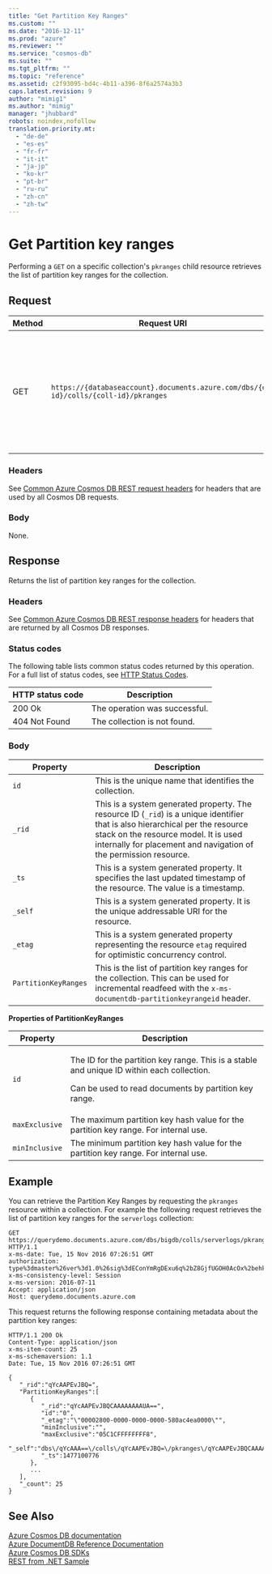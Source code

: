 ```yaml
---
title: "Get Partition Key Ranges"
ms.custom: ""
ms.date: "2016-12-11"
ms.prod: "azure"
ms.reviewer: ""
ms.service: "cosmos-db"
ms.suite: ""
ms.tgt_pltfrm: ""
ms.topic: "reference"
ms.assetid: c2f93095-bd4c-4b11-a396-8f6a2574a3b3
caps.latest.revision: 9
author: "mimig1"
ms.author: "mimig"
manager: "jhubbard"
robots: noindex,nofollow
translation.priority.mt: 
  - "de-de"
  - "es-es"
  - "fr-fr"
  - "it-it"
  - "ja-jp"
  - "ko-kr"
  - "pt-br"
  - "ru-ru"
  - "zh-cn"
  - "zh-tw"
---
```

# Get Partition key ranges
Performing a `GET` on a specific collection's `pkranges` child resource retrieves the list of partition key ranges for the collection.  
  
## Request  
  
|Method|Request URI|Description|  
|------------|-----------------|-----------------|  
|GET|`https://{databaseaccount}.documents.azure.com/dbs/{db-id}/colls/{coll-id}/pkranges`|Note that the `{databaseaccount}` is the name of the Azure Cosmos DB account created under your subscription. The `{db-id}` id of the database and {coll-id} value is the id of the collection.|  
  
### Headers  
 See [Common Azure Cosmos DB REST request headers](common-documentdb-rest-request-headers.md) for headers that are used by all Cosmos DB requests.  
  
### Body  
 None.  
  
## Response  
Returns the list of partition key ranges for the collection.  
  
### Headers  
 See [Common Azure Cosmos DB REST response headers](common-documentdb-rest-response-headers.md) for headers that are returned by all Cosmos DB responses.  
  
### Status codes  
 The following table lists common status codes returned by this operation. For a full list of status codes, see [HTTP Status Codes](http-status-codes-for-documentdb.md).  
  
|HTTP status code|Description|  
|----------------------|-----------------|  
|200 Ok|The operation was successful.|  
|404 Not Found|The collection is not found.|  
  
### Body  
  
|Property|Description|  
|--------------|-----------------|  
|`id`|This is the unique name that identifies the collection.|  
|`_rid`|This is a system generated property. The resource ID (`_rid`) is a unique identifier that is also hierarchical per the resource stack on the resource model. It is used internally for placement and navigation of the permission resource.|  
|`_ts`|This is a system generated property. It specifies the last updated timestamp of the resource. The value is a timestamp.|  
|`_self`|This is a system generated property. It is the unique addressable URI for the resource.|  
|`_etag`|This is a system generated property representing the resource `etag` required for optimistic concurrency control.|  
|`PartitionKeyRanges`|This is the list of partition key ranges for the collection. This can be used for incremental readfeed with the `x-ms-documentdb-partitionkeyrangeid` header.|  
  
**Properties of PartitionKeyRanges**  

|Property|Description|  
|--------------|-----------------|  
|`id`|<p>The ID for the partition key range. This is a stable and unique ID within each collection.</p><p>Can be used to read documents by partition key range.</p>|  
|`maxExclusive`|The maximum partition key hash value for the partition key range. For internal use.|  
|`minInclusive`|The minimum partition key hash value for the partition key range. For internal use.|  

## Example  
  
You can retrieve the Partition Key Ranges by requesting the `pkranges` resource within a collection. For example the following request retrieves the list of partition key ranges for the `serverlogs` collection:

    GET https://querydemo.documents.azure.com/dbs/bigdb/colls/serverlogs/pkranges HTTP/1.1
    x-ms-date: Tue, 15 Nov 2016 07:26:51 GMT
    authorization: type%3dmaster%26ver%3d1.0%26sig%3dEConYmRgDExu6q%2bZ8GjfUGOH0AcOx%2behkancw3LsGQ8%3d
    x-ms-consistency-level: Session
    x-ms-version: 2016-07-11
    Accept: application/json
    Host: querydemo.documents.azure.com

This request returns the following response containing metadata about the partition key ranges:

    HTTP/1.1 200 Ok
    Content-Type: application/json
    x-ms-item-count: 25
    x-ms-schemaversion: 1.1
    Date: Tue, 15 Nov 2016 07:26:51 GMT

    {
       "_rid":"qYcAAPEvJBQ=",
       "PartitionKeyRanges":[
          {
             "_rid":"qYcAAPEvJBQCAAAAAAAAUA==",
             "id":"0",
             "_etag":"\"00002800-0000-0000-0000-580ac4ea0000\"",
             "minInclusive":"",
             "maxExclusive":"05C1CFFFFFFFF8",
             "_self":"dbs\/qYcAAA==\/colls\/qYcAAPEvJBQ=\/pkranges\/qYcAAPEvJBQCAAAAAAAAUA==\/",
             "_ts":1477100776
          },
          ...
       ],
       "_count": 25
    }

  
## See Also  
 [Azure Cosmos DB documentation](http://azure.microsoft.com/documentation/services/documentdb/)   
 [Azure DocumentDB Reference Documentation](https://go.microsoft.com/fwlink/?linkid=834805)   
 [Azure Cosmos DB SDKs](https://azure.microsoft.com/documentation/articles/documentdb-sdk-dotnet/)   
 [REST from .NET Sample](https://github.com/Azure/azure-documentdb-dotnet/tree/master/samples/rest-from-.net)  
  
  

